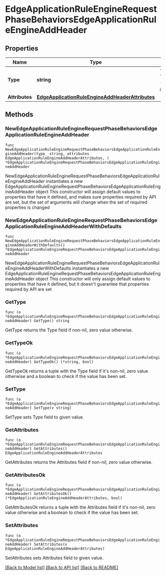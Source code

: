 # EdgeApplicationRuleEngineRequestPhaseBehaviorsEdgeApplicationRuleEngineAddHeader

## Properties

Name | Type | Description | Notes
------------ | ------------- | ------------- | -------------
**Type** | **string** | * &#x60;add_request_header&#x60; - add_request_header | 
**Attributes** | [**EdgeApplicationRuleEngineAddHeaderAttributes**](EdgeApplicationRuleEngineAddHeaderAttributes.md) |  | 

## Methods

### NewEdgeApplicationRuleEngineRequestPhaseBehaviorsEdgeApplicationRuleEngineAddHeader

`func NewEdgeApplicationRuleEngineRequestPhaseBehaviorsEdgeApplicationRuleEngineAddHeader(type_ string, attributes EdgeApplicationRuleEngineAddHeaderAttributes, ) *EdgeApplicationRuleEngineRequestPhaseBehaviorsEdgeApplicationRuleEngineAddHeader`

NewEdgeApplicationRuleEngineRequestPhaseBehaviorsEdgeApplicationRuleEngineAddHeader instantiates a new EdgeApplicationRuleEngineRequestPhaseBehaviorsEdgeApplicationRuleEngineAddHeader object
This constructor will assign default values to properties that have it defined,
and makes sure properties required by API are set, but the set of arguments
will change when the set of required properties is changed

### NewEdgeApplicationRuleEngineRequestPhaseBehaviorsEdgeApplicationRuleEngineAddHeaderWithDefaults

`func NewEdgeApplicationRuleEngineRequestPhaseBehaviorsEdgeApplicationRuleEngineAddHeaderWithDefaults() *EdgeApplicationRuleEngineRequestPhaseBehaviorsEdgeApplicationRuleEngineAddHeader`

NewEdgeApplicationRuleEngineRequestPhaseBehaviorsEdgeApplicationRuleEngineAddHeaderWithDefaults instantiates a new EdgeApplicationRuleEngineRequestPhaseBehaviorsEdgeApplicationRuleEngineAddHeader object
This constructor will only assign default values to properties that have it defined,
but it doesn't guarantee that properties required by API are set

### GetType

`func (o *EdgeApplicationRuleEngineRequestPhaseBehaviorsEdgeApplicationRuleEngineAddHeader) GetType() string`

GetType returns the Type field if non-nil, zero value otherwise.

### GetTypeOk

`func (o *EdgeApplicationRuleEngineRequestPhaseBehaviorsEdgeApplicationRuleEngineAddHeader) GetTypeOk() (*string, bool)`

GetTypeOk returns a tuple with the Type field if it's non-nil, zero value otherwise
and a boolean to check if the value has been set.

### SetType

`func (o *EdgeApplicationRuleEngineRequestPhaseBehaviorsEdgeApplicationRuleEngineAddHeader) SetType(v string)`

SetType sets Type field to given value.


### GetAttributes

`func (o *EdgeApplicationRuleEngineRequestPhaseBehaviorsEdgeApplicationRuleEngineAddHeader) GetAttributes() EdgeApplicationRuleEngineAddHeaderAttributes`

GetAttributes returns the Attributes field if non-nil, zero value otherwise.

### GetAttributesOk

`func (o *EdgeApplicationRuleEngineRequestPhaseBehaviorsEdgeApplicationRuleEngineAddHeader) GetAttributesOk() (*EdgeApplicationRuleEngineAddHeaderAttributes, bool)`

GetAttributesOk returns a tuple with the Attributes field if it's non-nil, zero value otherwise
and a boolean to check if the value has been set.

### SetAttributes

`func (o *EdgeApplicationRuleEngineRequestPhaseBehaviorsEdgeApplicationRuleEngineAddHeader) SetAttributes(v EdgeApplicationRuleEngineAddHeaderAttributes)`

SetAttributes sets Attributes field to given value.



[[Back to Model list]](../README.md#documentation-for-models) [[Back to API list]](../README.md#documentation-for-api-endpoints) [[Back to README]](../README.md)


